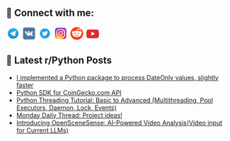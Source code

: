 ## 🔎 Connect with me:
[<img src="https://github.com/bullbesh/bullbesh/blob/main/images/Telegram.png" width="32" height="32" />](https://t.me/bullbesh)
[<img src="https://github.com/bullbesh/bullbesh/blob/main/images/VK.png" width="32" height="32" />](https://vk.com/bullbesh)
[<img src="https://github.com/bullbesh/bullbesh/blob/main/images/Twitter.png" width="32" height="32" />](https://twitter.com/bullbesh1)
[<img src="https://github.com/bullbesh/bullbesh/blob/main/images/Instagram.png" width="32" height="32" />](https://www.instagram.com/bullbesh)
[<img src="https://github.com/bullbesh/bullbesh/blob/main/images/Reddit.png" width="32" height="32" />](https://www.reddit.com/user/bullbesh)
[<img src="https://github.com/bullbesh/bullbesh/blob/main/images/YouTube.png" width="32" height="32" />](https://www.youtube.com/channel/UCtfjRs6uzgq5mfm8S06WTcg)

## 📕 Latest r/Python Posts
<!-- BLOG-POST-LIST:START -->
- [I implemented a Python package to process DateOnly values, slightly faster](https://www.reddit.com/r/Python/comments/1gjb09u/i_implemented_a_python_package_to_process/)
- [Python SDK for CoinGecko.com API](https://www.reddit.com/r/Python/comments/1gj9q8r/python_sdk_for_coingeckocom_api/)
- [Python Threading Tutorial: Basic to Advanced &lpar;Multithreading, Pool Executors, Daemon, Lock, Events&rpar;](https://www.reddit.com/r/Python/comments/1gj177a/python_threading_tutorial_basic_to_advanced/)
- [Monday Daily Thread: Project ideas!](https://www.reddit.com/r/Python/comments/1gj14rr/monday_daily_thread_project_ideas/)
- [Introducing OpenSceneSense: AI-Powered Video Analysis&lpar;Video input for Current LLMs&rpar;](https://www.reddit.com/r/Python/comments/1giyxep/introducing_openscenesense_aipowered_video/)
<!-- BLOG-POST-LIST:END -->
